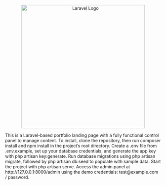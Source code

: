 <p align="center"><a href="https://laravel.com" target="_blank"><img src="https://raw.githubusercontent.com/laravel/art/master/logo-lockup/5%20SVG/2%20CMYK/1%20Full%20Color/laravel-logolockup-cmyk-red.svg" width="400" alt="Laravel Logo"></a></p>
This is a Laravel-based portfolio landing page with a fully functional control panel to manage content. To install, clone the repository, then run composer install and npm install in the project’s root directory. Create a .env file from .env.example, set up your database credentials, and generate the app key with php artisan key:generate. Run database migrations using php artisan migrate, followed by php artisan db:seed to populate with sample data. Start the project with php artisan serve. Access the admin panel at http://127.0.0.1:8000/admin using the demo credentials: test@example.com / password.

